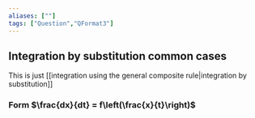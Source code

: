 ```yaml
---
aliases: [""]
tags: ["Question","QFormat3"]
---
```


#### 
## Integration by substitution common cases

This is just [[integration using the general composite rule|integration by substitution]]

### Form $\frac{dx}{dt} = f\left(\frac{x}{t}\right)$


